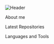 ![![Header](https://github.com/Zakhy1/Zakhy1/blob/main/assets/IMG_20221023_224911.jpg)](https://vk.com/justhiking)

About me

Latest Repositories

Languages and Tools